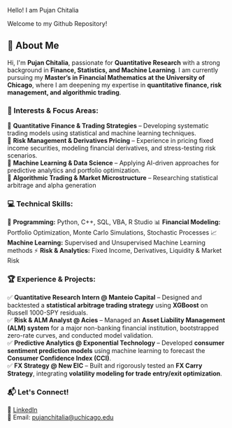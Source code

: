 Hello! I am Pujan Chitalia

Welcome to my Github Repository!

## 👋 About Me  

Hi, I'm **Pujan Chitalia**, passionate for **Quantitative Research** with a strong background in **Finance, Statistics, and Machine Learning**. I am currently pursuing my **Master’s in Financial Mathematics at the University of Chicago**, where I am deepening my expertise in **quantitative finance, risk management, and algorithmic trading**.  

### 🎯 Interests & Focus Areas:  
🔹 **Quantitative Finance & Trading Strategies** – Developing systematic trading models using statistical and machine learning techniques.  
🔹 **Risk Management & Derivatives Pricing** – Experience in pricing fixed income securities, modeling financial derivatives, and stress-testing risk scenarios.  
🔹 **Machine Learning & Data Science** – Applying AI-driven approaches for predictive analytics and portfolio optimization.  
🔹 **Algorithmic Trading & Market Microstructure** – Researching statistical arbitrage and alpha generation

### 💻 Technical Skills:  
🚀 **Programming:** Python, C++, SQL, VBA, R Studio
📊 **Financial Modeling:** Portfolio Optimization, Monte Carlo Simulations, Stochastic Processes 
📈 **Machine Learning:** Supervised and Unsupervised Machine Learning methods
⚡ **Risk & Analytics:** Fixed Income, Derivatives, Liquidity & Market Risk

### 🏆 Experience & Projects:  
✅ **Quantitative Research Intern @ Manteio Capital** – Designed and backtested a **statistical arbitrage trading strategy** using **XGBoost** on Russell 1000-SPY residuals.  
✅ **Risk & ALM Analyst @ Acies** – Managed an **Asset Liability Management (ALM) system** for a major non-banking financial institution, bootstrapped zero-rate curves, and conducted model validation.  
✅ **Predictive Analytics @ Exponential Technology** – Developed **consumer sentiment prediction models** using machine learning to forecast the **Consumer Confidence Index (CCI)**.  
✅ **FX Strategy @ New EIC** – Built and rigorously tested an **FX Carry Strategy**, integrating **volatility modeling for trade entry/exit optimization**.  

### 📬 Let's Connect!  
💼 [LinkedIn](https://www.linkedin.com/in/pujanchitalia/)  
📧 Email: pujanchitalia@uchicago.edu





